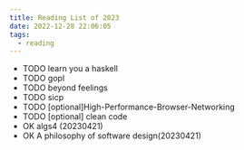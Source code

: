 ```yaml
---
title: Reading List of 2023
date: 2022-12-28 22:06:05
tags:
  - reading
---
```


- TODO learn you a haskell
- TODO gopl
- TODO beyond feelings
- TODO sicp
- TODO [optional]High-Performance-Browser-Networking
- TODO [optional] clean code
- OK algs4 (20230421)
- OK A philosophy of software design(20230421)
